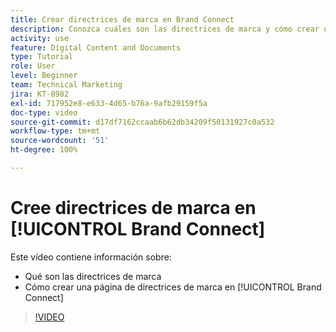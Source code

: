 ```yaml
---
title: Crear directrices de marca en Brand Connect
description: Conozca cuáles son las directrices de marca y cómo crear una página de directrices de marca en Brand Connect para [!UICONTROL DAM de Workfront].
activity: use
feature: Digital Content and Documents
type: Tutorial
role: User
level: Beginner
team: Technical Marketing
jira: KT-8982
exl-id: 717952e8-e633-4d65-b76a-9afb29159f5a
doc-type: video
source-git-commit: d17df7162ccaab6b62db34209f50131927c0a532
workflow-type: tm+mt
source-wordcount: '51'
ht-degree: 100%

---
```


# Cree directrices de marca en [!UICONTROL Brand Connect]

Este vídeo contiene información sobre:

* Qué son las directrices de marca
* Cómo crear una página de directrices de marca en [!UICONTROL Brand Connect]

>[!VIDEO](https://video.tv.adobe.com/v/3419030/?quality=12&learn=on&enablevpops&captions=spa)
